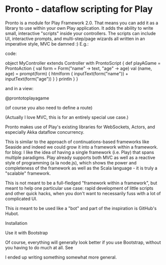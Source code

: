 Pronto - dataflow scripting for Play
=====================================

Pronto is a module for Play Framework 2.0.  That means you can add it as a library to use within your own Play application.
It adds the ability to write small, interactive "scripts" inside your controllers.  The scripts can
include UI, interactive prompts, and multi-step/page wizards all written in an imperative style, MVC be damned :)
E.g.:

code:

object MyController extends Controller with ProntoScript {
  def playAGame = ProntoAction {
    val form = Form("name" -> text, "age" -> age)
    val (name, age) = prompt(form) { htmlform { inputText(form("name")) + inputText(form("age")) } }
    println
  }
}

and in a view:

@prontotoplayagame

(of course you also need to define a route)

(Actually I love MVC, this is for an entirely special use case.)

Pronto makes use of Play's existing libraries for WebSockets, Actors, and especially Akka dataflow concurrency.

This is similar to the approach of continuations-based frameworks like Seaside and indeed we could grow it
into a framework within a framework.  for blog:  I like the idea of having a single framework (i.e. Play) that
spans multiple paradigms.  Play already supports both MVC as well as a reactive style of programming (a la node.js),
which shows the power and completeness of the framework as well as the Scala language - it is truly a "scalable" framework.

This is not meant to be a full-fledged "framework within a framework", but meant to help one particular use case: rapid development of
little scripts and other quick hacks, when you don't want to necessarily fuss with a lot of complicated UI.

This _is_ meant to be used like a "bot" and part of the inspiration is GitHub's Hubot.

Installation

Use it with Bootstrap

Of course, everything will generally look better if you use Bootstrap, without you having to do much at all.  See

I ended up writing something somewhat more general.
